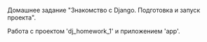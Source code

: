 Домашнее задание "Знакомство с Django. Подготовка и запуск проекта".

Работа с проектом 'dj_homework_1' и приложением 'app'.
